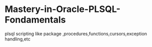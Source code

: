 # Mastery-in-Oracle-PLSQL-Fondamentals
plsql scripting like package ,procedures,functions,cursors,exception handling,etc
